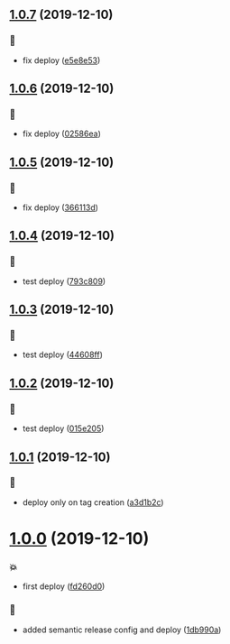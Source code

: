## [1.0.7](https://github.com/pouyio/twiso/compare/v1.0.6...v1.0.7) (2019-12-10)


### :rocket:

* fix deploy ([e5e8e53](https://github.com/pouyio/twiso/commit/e5e8e532da615a3d36dee70a0cc79642fa59544c))

## [1.0.6](https://github.com/pouyio/twiso/compare/v1.0.5...v1.0.6) (2019-12-10)


### :rocket:

* fix deploy ([02586ea](https://github.com/pouyio/twiso/commit/02586eaec6f6e7858b99c5a11b41639086765867))

## [1.0.5](https://github.com/pouyio/twiso/compare/v1.0.4...v1.0.5) (2019-12-10)


### :rocket:

* fix deploy ([366113d](https://github.com/pouyio/twiso/commit/366113d3b33d154a5b60c7cc0ad65b392f7e86c3))

## [1.0.4](https://github.com/pouyio/twiso/compare/v1.0.3...v1.0.4) (2019-12-10)


### :rocket:

* test deploy ([793c809](https://github.com/pouyio/twiso/commit/793c809ffc794672b325dbec5a9c78a7beb53c9d))

## [1.0.3](https://github.com/pouyio/twiso/compare/v1.0.2...v1.0.3) (2019-12-10)


### :rocket:

* test deploy ([44608ff](https://github.com/pouyio/twiso/commit/44608ff295db4db548cd051bea9ce41cdf535fc2))

## [1.0.2](https://github.com/pouyio/twiso/compare/v1.0.1...v1.0.2) (2019-12-10)


### :rocket:

* test deploy ([015e205](https://github.com/pouyio/twiso/commit/015e205fd530d2119f3ac5314719186ff777be4d))

## [1.0.1](https://github.com/pouyio/twiso/compare/v1.0.0...v1.0.1) (2019-12-10)


### :rocket:

* deploy only on tag creation ([a3d1b2c](https://github.com/pouyio/twiso/commit/a3d1b2c49f8ad8a11da5a23b258e873ebb55296b))

# [1.0.0](https://github.com/pouyio/twiso/compare/v0.1.0...v1.0.0) (2019-12-10)


### :boom:

* first deploy ([fd260d0](https://github.com/pouyio/twiso/commit/fd260d0b0066b8cea3acacc5aa6b99912964ebd1))

### :rocket:

* added semantic release config and deploy ([1db990a](https://github.com/pouyio/twiso/commit/1db990a7ef63dc2e1870a6c1aaf41fd910d0047e))
